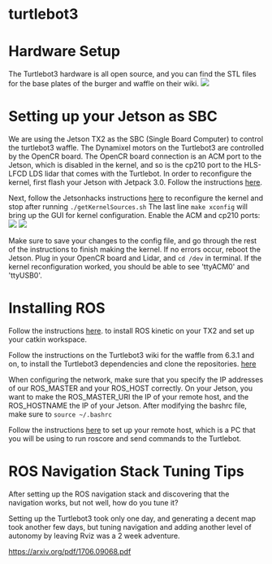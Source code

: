 # turtlebot3

# Hardware Setup
The Turtlebot3 hardware is all open source, and you can find the STL files for the base plates of the burger and waffle on their wiki. 
 ![](https://github.com/NVIDIA-Jetson/turtlebot3/blob/master/3dprint.png)

# Setting up your Jetson as SBC
 We are using the Jetson TX2 as the SBC (Single Board Computer) to control the turtlebot3 waffle. The Dynamixel motors on the Turtlebot3 are controlled by the OpenCR board. The OpenCR board connection is an ACM port to the Jetson, which is disabled in the kernel, and so is the cp210 port to the HLS-LFCD LDS lidar that comes with the Turtlebot. In order to reconfigure the kernel, first flash your Jetson with Jetpack 3.0. Follow the instructions [here](http://www.jetsonhacks.com/2017/03/21/jetpack-3-0-nvidia-jetson-tx2-development-kit/).

 
 Next, follow the Jetsonhacks instructions [here](http://www.jetsonhacks.com/2017/03/25/build-kernel-and-modules-nvidia-jetson-tx2/) to reconfigure the kernel and stop after running
 `./getKernelSources.sh`
 The last line
 `make xconfig`
 will bring up the GUI for kernel configuration. Enable the ACM and cp210 ports:
 ![](https://github.com/NVIDIA-Jetson/turtlebot3/blob/master/kernelcp210.png)
 ![](https://github.com/NVIDIA-Jetson/turtlebot3/blob/master/kernelacm.png)
 
 Make sure to save your changes to the config file, and go through the rest of the instructions to finish making the kernel. If no errors occur, reboot the Jetson. Plug in your OpenCR board and Lidar, and `cd /dev` in terminal. If the kernel reconfiguration worked, you should be able to see 'ttyACM0' and 'ttyUSB0'.

# Installing ROS 
Follow the instructions 
[here](http://www.jetsonhacks.com/2017/03/27/robot-operating-system-ros-nvidia-jetson-tx2/). 
to install ROS kinetic on your TX2 and set up your catkin workspace.

Follow the instructions on the Turtlebot3 wiki for the waffle from 6.3.1 and on, to install the Turtlebot3 dependencies and clone the repositories. 
[here](http://turtlebot3.readthedocs.io/en/latest/sbc_software.html) 

When configuring the network, make sure that you specify the IP addresses of our ROS_MASTER and your ROS_HOST correctly. On your Jetson, you want to make the ROS_MASTER_URI the IP of your remote host, and the ROS_HOSTNAME the IP of your Jetson. After modifying the bashrc file, make sure to 
 `source ~/.bashrc`

 Follow the instructions [here](http://turtlebot3.readthedocs.io/en/latest/pc_software.html) to set up your remote host, which is a PC that you will be using to run roscore and send commands to the Turtlebot.

  # ROS Navigation Stack Tuning Tips

After setting up the ROS navigation stack and discovering that the navigation works, but not well, how do you tune it?

Setting up the Turtlebot3 took only one day, and generating a decent map took another few days, but tuning navigation and adding another level of autonomy by leaving Rviz was a 2 week adventure. 

https://arxiv.org/pdf/1706.09068.pdf 
